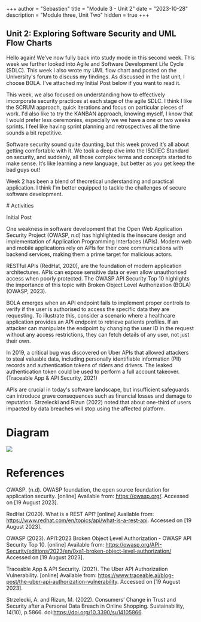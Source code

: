 +++
author = "Sebastien"
title = "Module 3 - Unit 2"
date = "2023-10-28"
description = "Module three, Unit Two"
hidden = true
+++

## Unit 2: Exploring Software Security and UML Flow Charts

Hello again! We’ve now fully back into study mode in this second week. This week we further looked into Agile and Software Development Life Cycle (SDLC). This week I also wrote my UML flow chart and posted on the University's forum to discuss my findings. As discussed in the last unit, I choose BOLA. I've attached my Initial Post below if you want to read it.

This week, we also focused on understanding how to effectively imcorporate security practices at each stage of the agile SDLC. I think I like the SCRUM approach, quick iterations and focus on particular pieces of work. I'd also like to try the KANBAN approach, knowing myself, I know that I would prefer less ceremonies, especially we we have a one or two weeks sprints. I feel like having sprint planning and retrospectives all the time sounds a bit repetitive.

Software security sound quite daunting, but this week proved it’s all about getting comfortable with it. We took a deep dive into the ISO/IEC Standard on security, and suddenly, all those complex terms and concepts started to make sense. It’s like learning a new language, but better as you get keep the bad guys out!

Week 2 has been a blend of theoretical understanding and practical application. I think I'm better equipped to tackle the challenges of secure software development.

# Activities

Initial Post

One weakness in software development that the Open Web Application Security Project (OWASP, n.d) has highlighted is the insecure design and implementation of Application Programming Interfaces (APIs). Modern web and mobile applications rely on APIs for their core communications with backend services, making them a prime target for malicious actors.

RESTful APIs (RedHat, 2020), are the foundation of modern application architectures. APIs can expose sensitive data or even allow unauthorised access when poorly protected. The OWASP API Security Top 10 highlights the importance of this topic with Broken Object Level Authorization (BOLA) (OWASP, 2023).

BOLA emerges when an API endpoint fails to implement proper controls to verify if the user is authorised to access the specific data they are requesting. To illustrate this, consider a scenario where a healthcare application provides an API endpoint to retrieve patients profiles. If an attacker can manipulate the endpoint by changing the user ID in the request without any access restrictions, they can fetch details of any user, not just their own.

In 2019, a critical bug was discovered on Uber APIs that allowed attackers to steal valuable data, including personally identifiable information (PII) records and authentication tokens of riders and drivers. The leaked authentication token could be used to perform a full account takeover. (Traceable App & API Security, 2021)

APIs are crucial in today's software landscape, but insufficient safeguards can introduce grave consequences such as financial losses and damage to reputation. Strzelecki and Rizun (2022) noted that about one-third of users impacted by data breaches will stop using the affected platform.

# Diagram

![](/UML.png)

# References
OWASP. (n.d). OWASP foundation, the open source foundation for application security. [online] Available from: https://owasp.org/. Accessed on [19 August 2023].

RedHat (2020). What is a REST API? [online] Available from: https://www.redhat.com/en/topics/api/what-is-a-rest-api. Accessed on [19 August 2023].

OWASP (2023). API1:2023 Broken Object Level Authorization - OWASP API Security Top 10. [online] Available from: https://owasp.org/API-Security/editions/2023/en/0xa1-broken-object-level-authorization/ Accessed on [19 August 2023].

Traceable App & API Security. (2021). The Uber API Authorization Vulnerability. [online] Available from: https://www.traceable.ai/blog-post/the-uber-api-authorization-vulnerability. Accessed on [19 August 2023].

Strzelecki, A. and Rizun, M. (2022). Consumers’ Change in Trust and Security after a Personal Data Breach in Online Shopping. Sustainability, 14(10), p.5866. doi:https://doi.org/10.3390/su14105866.
